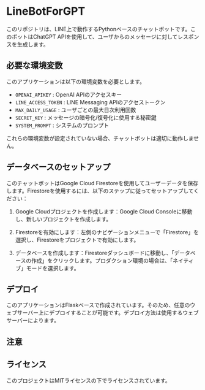 # LineBotForGPT

このリポジトリは、LINE上で動作するPythonベースのチャットボットです。このボットはChatGPT APIを使用して、ユーザからのメッセージに対してレスポンスを生成します。

## 必要な環境変数

このアプリケーションは以下の環境変数を必要とします。

- `OPENAI_APIKEY` : OpenAI APIのアクセスキー
- `LINE_ACCESS_TOKEN` : LINE Messaging APIのアクセストークン
- `MAX_DAILY_USAGE` : ユーザごとの最大日次利用回数
- `SECRET_KEY` : メッセージの暗号化/復号化に使用する秘密鍵
- `SYSTEM_PROMPT` : システムのプロンプト

これらの環境変数が設定されていない場合、チャットボットは適切に動作しません。

## データベースのセットアップ

このチャットボットはGoogle Cloud Firestoreを使用してユーザーデータを保存します。Firestoreを使用するには、以下のステップに従ってセットアップしてください：

1. Google Cloudプロジェクトを作成します：Google Cloud Consoleに移動し、新しいプロジェクトを作成します。

2. Firestoreを有効にします：左側のナビゲーションメニューで「Firestore」を選択し、Firestoreをプロジェクトで有効にします。

3. データベースを作成します：Firestoreダッシュボードに移動し、「データベースの作成」をクリックします。プロダクション環境の場合は、「ネイティブ」モードを選択します。

## デプロイ

このアプリケーションはFlaskベースで作成されています。そのため、任意のウェブサーバー上にデプロイすることが可能です。デプロイ方法は使用するウェブサーバーによります。

## 注意


## ライセンス

このプロジェクトはMITライセンスの下でライセンスされています。
